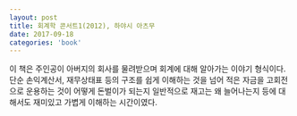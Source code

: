 ```yaml
---
layout: post
title: 회계학 콘서트1(2012), 하야시 아츠무
date: 2017-09-18
categories: 'book'
---
```


이 책은 주인공이 아버지의 회사를 물려받으며 회계에 대해 알아가는 이야기 형식이다. 단순 손익계산서, 재무상태표 등의 구조를 쉽게 이해하는 것을 넘어 적은 자금을 고회전으로 운용하는 것이 어떻게 돈벌이가 되는지 일반적으로 재고는 왜 늘어나는지 등에 대해서도 재미있고 가볍게 이해하는 시간이였다.
